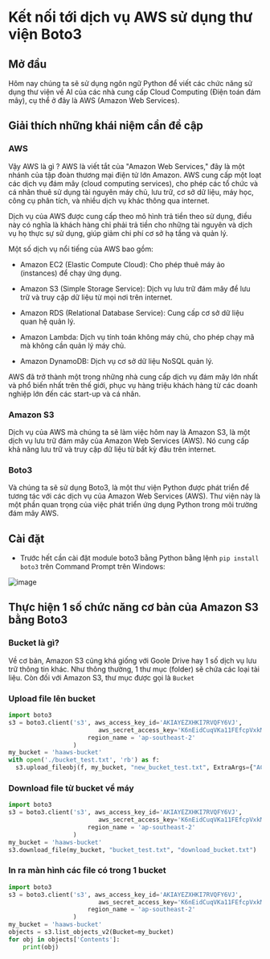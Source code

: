 # Kết nối tới dịch vụ AWS sử dụng thư viện Boto3

## Mở đầu
Hôm nay chúng ta sẽ sử dụng ngôn ngữ Python để viết các chức năng sử dụng thư viện về AI của các nhà cung cấp Cloud Computing (Điện toán đám mây), cụ thể ở đây là AWS (Amazon Web Services).


## Giải thích những khái niệm cần đề cập
### AWS
Vậy AWS là gì ?
AWS là viết tắt của "Amazon Web Services," đây là một nhánh của tập đoàn thương mại điện tử lớn Amazon. AWS cung cấp một loạt các dịch vụ đám mây (cloud computing services), cho phép các tổ chức và cá nhân thuê sử dụng tài nguyên máy chủ, lưu trữ, cơ sở dữ liệu, máy học, công cụ phân tích, và nhiều dịch vụ khác thông qua internet.

Dịch vụ của AWS được cung cấp theo mô hình trả tiền theo sử dụng, điều này có nghĩa là khách hàng chỉ phải trả tiền cho những tài nguyên và dịch vụ họ thực sự sử dụng, giúp giảm chi phí cơ sở hạ tầng và quản lý.

Một số dịch vụ nổi tiếng của AWS bao gồm:

* Amazon EC2 (Elastic Compute Cloud): Cho phép thuê máy ảo (instances) để chạy ứng dụng.

* Amazon S3 (Simple Storage Service): Dịch vụ lưu trữ đám mây để lưu trữ và truy cập dữ liệu từ mọi nơi trên internet.

* Amazon RDS (Relational Database Service): Cung cấp cơ sở dữ liệu quan hệ quản lý.

* Amazon Lambda: Dịch vụ tính toán không máy chủ, cho phép chạy mã mà không cần quản lý máy chủ.

* Amazon DynamoDB: Dịch vụ cơ sở dữ liệu NoSQL quản lý.

AWS đã trở thành một trong những nhà cung cấp dịch vụ đám mây lớn nhất và phổ biến nhất trên thế giới, phục vụ hàng triệu khách hàng từ các doanh nghiệp lớn đến các start-up và cá nhân.
### Amazon S3
Dịch vụ của AWS mà chúng ta sẽ làm việc hôm nay là Amazon S3, là một dịch vụ lưu trữ đám mây của Amazon Web Services (AWS). Nó cung cấp khả năng lưu trữ và truy cập dữ liệu từ bất kỳ đâu trên internet.
### Boto3
Và chúng ta sẽ sử dụng Boto3, là một thư viện Python được phát triển để tương tác với các dịch vụ của Amazon Web Services (AWS). Thư viện này là một phần quan trọng của việc phát triển ứng dụng Python trong môi trường đám mây AWS.



## Cài đặt
* Trước hết cần cài đặt module boto3 bằng Python bằng lệnh ```pip install boto3``` trên Command Prompt trên Windows:

![image](https://github.com/m01000xd/AWS/assets/122852491/1865226e-7a76-4932-8f06-d924768b663b)

## Thực hiện 1 số chức năng cơ bản của Amazon S3 bằng Boto3

### Bucket là gì?
Về cơ bản, Amazon S3 cũng khá giống với Goole Drive hay 1 số dịch vụ lưu trữ thông tin khác. Như thông thường, 1 thư mục (folder) sẽ chứa
các loại tài liệu. Còn đối với Amazon S3, thư mục được gọi là ```Bucket```

### Upload file lên bucket

```python
import boto3
s3 = boto3.client('s3', aws_access_key_id='AKIAYEZXHKI7RVQFY6VJ',
                         aws_secret_access_key='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',
                      region_name = 'ap-southeast-2'
                  )
my_bucket = 'haaws-bucket'
with open('./bucket_test.txt', 'rb') as f:
  s3.upload_fileobj(f, my_bucket, "new_bucket_test.txt", ExtraArgs={"ACL": "public-read"})
```

### Download file từ bucket về máy
```python
import boto3
s3 = boto3.client('s3', aws_access_key_id='AKIAYEZXHKI7RVQFY6VJ',
                         aws_secret_access_key='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',
                      region_name = 'ap-southeast-2'
                  )
my_bucket = 'haaws-bucket'
s3.download_file(my_bucket, "bucket_test.txt", "download_bucket.txt")
```



### In ra màn hình các file có trong 1 bucket
```python
import boto3
s3 = boto3.client('s3', aws_access_key_id='AKIAYEZXHKI7RVQFY6VJ',
                         aws_secret_access_key='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',
                      region_name = 'ap-southeast-2'
                  )
my_bucket = 'haaws-bucket'
objects = s3.list_objects_v2(Bucket=my_bucket)
for obj in objects['Contents']:
    print(obj)
```
